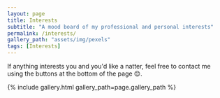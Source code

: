 ```yaml
---
layout: page
title: Interests
subtitle: "A mood board of my professional and personal interests"
permalink: /interests/
gallery_path: "assets/img/pexels"
tags: [Interests]
---
```


If anything interests you and you'd like a natter, feel free to contact me using the buttons at the bottom of the page 😊.

{% include gallery.html gallery_path=page.gallery_path %}
